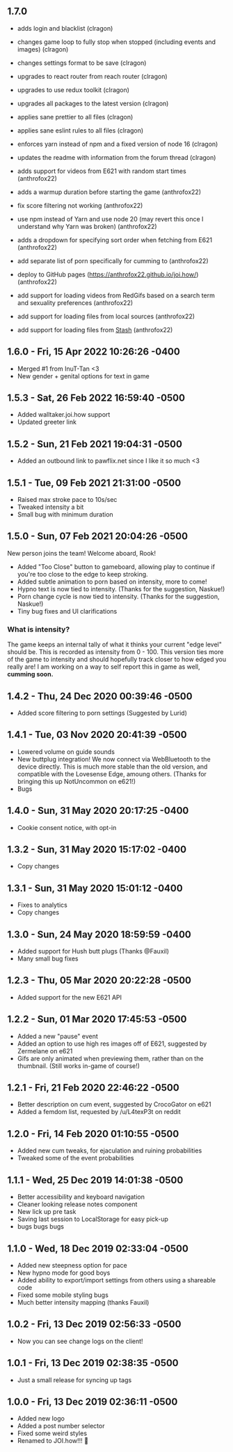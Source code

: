 ## 1.7.0

- adds login and blacklist (clragon)
- changes game loop to fully stop when stopped (including events and images) (clragon)
- changes settings format to be save (clragon)
- upgrades to react router from reach router (clragon)
- upgrades to use redux toolkit (clragon)
- upgrades all packages to the latest version (clragon)
- applies sane prettier to all files (clragon)
- applies sane eslint rules to all files (clragon)
- enforces yarn instead of npm and a fixed version of node 16 (clragon)
- updates the readme with information from the forum thread (clragon)

- adds support for videos from E621 with random start times (anthrofox22)
- adds a warmup duration before starting the game (anthrofox22)
- fix score filtering not working (anthrofox22)
- use npm instead of Yarn and use node 20 (may revert this once I understand why Yarn was broken) (anthrofox22)
- adds a dropdown for specifying sort order when fetching from E621 (anthrofox22)
- add separate list of porn specifically for cumming to (anthrofox22)
- deploy to GitHub pages (https://anthrofox22.github.io/joi.how/) (anthrofox22)
- add support for loading videos from RedGifs based on a search term and sexuality preferences (anthrofox22)
- add support for loading files from local sources (anthrofox22)
- add support for loading files from [Stash](https://github.com/stashapp/stash) (anthrofox22)

## 1.6.0 - Fri, 15 Apr 2022 10:26:26 -0400

- Merged #1 from InuT-Tan <3
- New gender + genital options for text in game

## 1.5.3 - Sat, 26 Feb 2022 16:59:40 -0500

- Added walltaker.joi.how support
- Updated greeter link

## 1.5.2 - Sun, 21 Feb 2021 19:04:31 -0500

- Added an outbound link to pawflix.net since I like it so much <3

## 1.5.1 - Tue, 09 Feb 2021 21:31:00 -0500

- Raised max stroke pace to 10s/sec
- Tweaked intensity a bit
- Small bug with minimum duration

## 1.5.0 - Sun, 07 Feb 2021 20:04:26 -0500

New person joins the team! Welcome aboard, Rook!

- Added "Too Close" button to gameboard, allowing play to continue if you're too close to the edge to keep stroking.
- Added subtle animation to porn based on intensity, more to come!
- Hypno text is now tied to intensity. (Thanks for the suggestion, Naskue!)
- Porn change cycle is now tied to intensity. (Thanks for the suggestion, Naskue!)
- Tiny bug fixes and UI clarifications

### What is intensity?

The game keeps an internal tally of what it thinks your current "edge level" should be. This is recorded as intensity from 0 - 100. This version ties more of the game to intensity and should hopefully track closer to how edged you really are! I am working on a way to self report this in game as well, **cumming soon.**

## 1.4.2 - Thu, 24 Dec 2020 00:39:46 -0500

- Added score filtering to porn settings (Suggested by Lurid)

## 1.4.1 - Tue, 03 Nov 2020 20:41:39 -0500

- Lowered volume on guide sounds
- New buttplug integration! We now connect via WebBluetooth to the device directly. This is much more stable than the old version, and compatible with the Lovesense Edge, amoung others. (Thanks for bringing this up NotUncommon on e621!)
- Bugs

## 1.4.0 - Sun, 31 May 2020 20:17:25 -0400

- Cookie consent notice, with opt-in

## 1.3.2 - Sun, 31 May 2020 15:17:02 -0400

- Copy changes

## 1.3.1 - Sun, 31 May 2020 15:01:12 -0400

- Fixes to analytics
- Copy changes

## 1.3.0 - Sun, 24 May 2020 18:59:59 -0400

- Added support for Hush butt plugs (Thanks @Fauxil)
- Many small bug fixes

## 1.2.3 - Thu, 05 Mar 2020 20:22:28 -0500

- Added support for the new E621 API

## 1.2.2 - Sun, 01 Mar 2020 17:45:53 -0500

- Added a new "pause" event
- Added an option to use high res images off of E621, suggested by Zermelane on e621
- Gifs are only animated when previewing them, rather than on the thumbnail. (Still works in-game of course!)

## 1.2.1 - Fri, 21 Feb 2020 22:46:22 -0500

- Better description on cum event, suggested by CrocoGator on e621
- Added a femdom list, requested by /u/L4texP3t on reddit

## 1.2.0 - Fri, 14 Feb 2020 01:10:55 -0500

- Added new cum tweaks, for ejaculation and ruining probabilities
- Tweaked some of the event probabilities

## 1.1.1 - Wed, 25 Dec 2019 14:01:38 -0500

- Better accessibility and keyboard navigation
- Cleaner looking release notes component
- New lick up pre task
- Saving last session to LocalStorage for easy pick-up
- bugs bugs bugs

## 1.1.0 - Wed, 18 Dec 2019 02:33:04 -0500

- Added new steepness option for pace
- New hypno mode for good boys
- Added ability to export/import settings from others using a shareable code
- Fixed some mobile styling bugs
- Much better intensity mapping (thanks Fauxil)

## 1.0.2 - Fri, 13 Dec 2019 02:56:33 -0500

- Now you can see change logs on the client!

## 1.0.1 - Fri, 13 Dec 2019 02:38:35 -0500

- Just a small release for syncing up tags

## 1.0.0 - Fri, 13 Dec 2019 02:36:11 -0500

- Added new logo
- Added a post number selector
- Fixed some weird styles
- Renamed to JOI.how!!! 🍆
